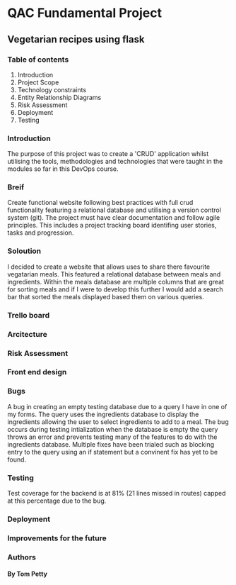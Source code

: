 # QAC Fundamental Project

## Vegetarian recipes using flask

### Table of contents
1. Introduction
1. Project Scope
1. Technology constraints
1. Entity Relationship Diagrams
1. Risk Assessment
1. Deployment
1. Testing

### Introduction
The purpose of this project was to create a 'CRUD' application whilst utilising the tools, methodologies and technologies that were taught in the modules so far in this DevOps course.

### Breif
Create functional website following best practices with full crud functionality featuring a relational database and utilising a version control system (git). The project must have clear documentation and follow agile principles. This includes a project tracking board identifing user stories, tasks and progression. 

### Soloution
I decided to create a website that allows uses to share there favourite vegatarian meals. This featured a relational database between meals and ingredients. Within the meals database are multiple columns that are great for sorting meals and if I were to develop this further I would add a search bar that sorted the meals displayed based them on various queries.

### Trello board

### Arcitecture

### Risk Assessment

### Front end design

### Bugs 
A bug in creating an empty testing database due to a query I have in one of my forms. The query uses the ingredients database to display the ingredients allowing the user to select ingredients to add to a meal. The bug occurs during testing intialization when the database is empty the query throws an error and prevents testing many of the features to do with the ingredients database. Multiple fixes have been trialed such as blocking entry to the query using an if statement but a convinent fix has yet to be found. 

### Testing
Test coverage for the backend is at 81% (21 lines missed in routes) capped at this percentage due to the bug. 

### Deployment

### Improvements for the future

### Authors
#### By Tom Petty

